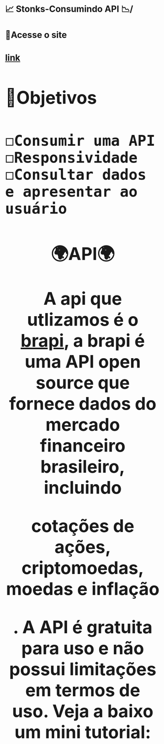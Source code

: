 <h1>📈 Stonks-Consumindo API 📉/<h1>

<h1>📎Acesse o site<h1>
<a href="/"> link<a>

<h1>📌Objetivos<h1>

    ◻Consumir uma API
    ◻Responsividade
    ◻Consultar dados e apresentar ao usuário
    


<h1 align="center">
    🌍API🌍
    <p>A api que utlizamos é o <a href="https://brapi.dev/">brapi</a>, a brapi é uma API open source que fornece dados do mercado financeiro brasileiro, incluindo <p color="green"> cotações de ações, criptomoedas, moedas e inflação<p></p>. A API é gratuita para uso e não possui limitações em termos de uso.
    Veja a baixo um mini tutorial:
    <p>
        
<h1>
